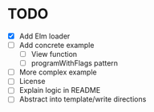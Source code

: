 # TODO
- [X] Add Elm loader
- [ ] Add concrete example
  - [ ] View function
  - [ ] programWithFlags pattern
- [ ] More complex example
- [ ] License
- [ ] Explain logic in README
- [ ] Abstract into template/write directions
